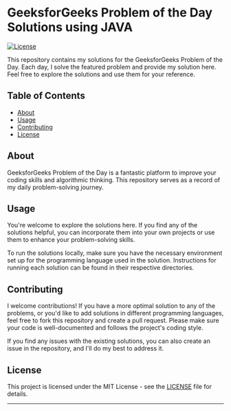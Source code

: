 # GeeksforGeeks Problem of the Day Solutions using JAVA 

[![License](https://img.shields.io/badge/license-MIT-blue.svg)](LICENSE)

This repository contains my solutions for the GeeksforGeeks Problem of the Day. Each day, I solve the featured problem and provide my solution here. Feel free to explore the solutions and use them for your reference.

## Table of Contents

- [About](#about)
- [Usage](#usage)
- [Contributing](#contributing)
- [License](#license)

## About

GeeksforGeeks Problem of the Day is a fantastic platform to improve your coding skills and algorithmic thinking. This repository serves as a record of my daily problem-solving journey.


## Usage

You're welcome to explore the solutions here. If you find any of the solutions helpful, you can incorporate them into your own projects or use them to enhance your problem-solving skills.

To run the solutions locally, make sure you have the necessary environment set up for the programming language used in the solution. Instructions for running each solution can be found in their respective directories.

## Contributing

I welcome contributions! If you have a more optimal solution to any of the problems, or you'd like to add solutions in different programming languages, feel free to fork this repository and create a pull request. Please make sure your code is well-documented and follows the project's coding style.

If you find any issues with the existing solutions, you can also create an issue in the repository, and I'll do my best to address it.

## License

This project is licensed under the MIT License - see the [LICENSE](LICENSE) file for details.

---

